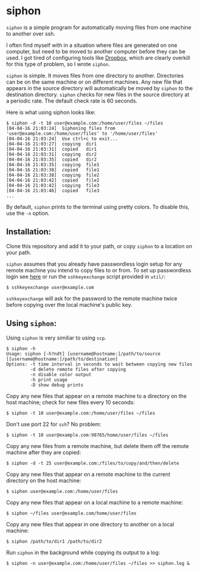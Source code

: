 # siphon
`siphon` is a simple program for automatically moving files from one machine to another over ssh.

I often find myself with in a situation where files are generated on one computer, but need to be moved to another computer before they can be used. I got tired of configuring tools like [Dropbox](https://www.dropbox.com/), which are clearly overkill for this type of problem, so I wrote `siphon`. 
  
`siphon` is simple. It moves files from one directory to another. Directories can be on the same machine or on different machines. Any new file that appears in the source directory will automatically be moved by `siphon` to the destination directory. `siphon` checks for new files in the source directory at a periodic rate. The default check rate is 60 seconds.

Here is what using siphon looks like:

```
$ siphon -d -t 10 user@example.com:/home/user/files ~/files
[04-04-16 21:03:24]  Siphoning files from 'user@example.com:/home/user/files' to '/home/user/files'
[04-04-16 21:03:24]  Use ctrl+c to exit...
[04-04-16 21:03:27]  copying  dir1
[04-04-16 21:03:31]  copied   dir1
[04-04-16 21:03:31]  copying  dir2
[04-04-16 21:03:35]  copied   dir2
[04-04-16 21:03:35]  copying  file1
[04-04-16 21:03:38]  copied   file1
[04-04-16 21:03:38]  copying  file2
[04-04-16 21:03:42]  copied   file2
[04-04-16 21:03:42]  copying  file3
[04-04-16 21:03:46]  copied   file3
...
```

By default, `siphon` prints to the terminal using pretty colors. To disable this, use the `-n` option.

## Installation:

Clone this repository and add it to your path, or copy `siphon` to a location on your path.

`siphon` assumes that you already have passwordless login setup for any remote machine you intend to copy files to or from. To set up passwordless login see [here](http://www.linuxproblem.org/art_9.html) or run the `sshkeyexchange` script provided in `util/`:

```
$ sshkeyexchange user@example.com
```

`sshkeyexchange` will ask for the password to the remote machine twice before copying over the local machine's public key.

## Using `siphon`:

Using `siphon` is very similiar to using `scp`.

```
$ siphon -h
Usage: siphon [-h?ndt] [username@hostname:]/path/to/source [[username@hostname:]/path/to/destination]
Options: -t time interval in seconds to wait between copying new files
         -d delete remote files after copying
         -n disable color output
         -h print usage
         -D show debug prints
```

Copy any new files that appear on a remote machine to a directory on the host machine; check for new files every 10 seconds:

```
$ siphon -t 10 user@example.com:/home/user/files ~/files
```

Don't use port 22 for `ssh`? No problem:

```
$ siphon -t 10 user@example.com:98765/home/user/files ~/files
```

Copy any new files from a remote machine, but delete them off the remote machine after they are copied:

```
$ siphon -d -t 25 user@example.com:/files/to/copy/and/then/delete
```

Copy any new files that appear on a remote machine to the current directory on the host machine:

```
$ siphon user@example.com:/home/user/files
```

Copy any new files that appear on a local machine to a remote machine:

```
$ siphon ~/files user@example.com/home/user/files 
```

Copy any new files that appear in one directory to another on a local machine:

```
$ siphon /path/to/dir1 /path/to/dir2 
```

Run `siphon` in the background while copying its output to a log:

```
$ siphon -n user@example.com:/home/user/files ~/files >> siphon.log &
```


    
